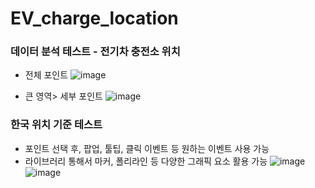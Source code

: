 # EV_charge_location
### 데이터 분석 테스트 - 전기차 충전소 위치

- 전체 포인트
![image](https://github.com/seonghyeonOrNot/EV_charge_location/assets/37067531/c87187af-0175-42e2-94d1-85b80f13c700)

- 큰 영역> 세부 포인트
![image](https://github.com/seonghyeonOrNot/EV_charge_location/assets/37067531/e076df1c-9ac7-4b45-a67d-125d3661bd8e)


### 한국 위치 기준 테스트
- 포인트 선택 후, 팝업, 툴팁, 클릭 이벤트 등 원하는 이벤트 사용 가능
- 라이브러리 통해서 마커, 폴리라인 등 다양한 그래픽 요소 활용 가능
![image](https://github.com/seonghyeonOrNot/EV_charge_location/assets/37067531/4d1549d6-7194-4e09-bf99-cf3fc18525ae)
![image](https://github.com/seonghyeonOrNot/EV_charge_location/assets/37067531/72c8b6da-ce77-4652-8c74-0e0454438f41)
